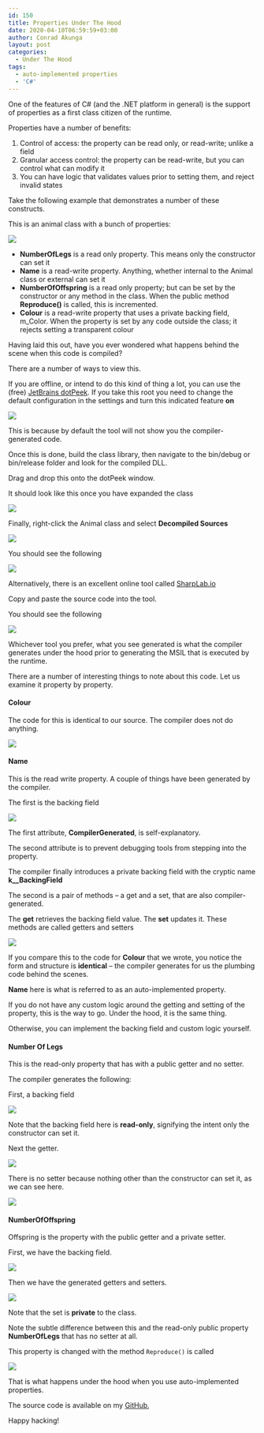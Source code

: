 ```yaml
---
id: 150
title: Properties Under The Hood
date: 2020-04-10T06:59:59+03:00
author: Conrad Akunga
layout: post
categories:
  - Under The Hood
tags:
  - auto-implemented properties
  - 'C#'
---
```

One of the features of C# (and the .NET platform in general) is the support of properties as a first class citizen of the runtime.

Properties have a number of benefits:

  1. Control of access: the property can be read only, or read-write; unlike a field
  2. Granular access control: the property can be read-write, but you can control what can modify it
  3. You can have logic that validates values prior to setting them, and reject invalid states

Take the following example that demonstrates a number of these constructs.

This is an animal class with a bunch of properties:

![](../images/2020/04/Animal-1.png)

  * **NumberOfLegs** is a read only property. This means only the constructor can set it
  * **Name** is a read-write property. Anything, whether internal to the Animal class or external can set it
  * **NumberOfOffspring** is a read only property; but can be set by the constructor or any method in the class. When the public method **Reproduce()** is called, this is incremented.
  * **Colour** is a read-write property that uses a private backing field, m_Color. When the property is set by any code outside the class; it rejects setting a transparent colour

Having laid this out, have you ever wondered what happens behind the scene when this code is compiled?

There are a number of ways to view this.

If you are offline, or intend to do this kind of thing a lot, you can use the (free) [JetBrains dotPeek](https://www.jetbrains.com/decompiler/). If you take this root you need to change the default configuration in the settings and turn this indicated feature **on**

![](../images/2020/04/Animal-2.png)

This is because by default the tool will not show you the compiler-generated code.

Once this is done, build the class library, then navigate to the bin/debug or bin/release folder and look for the compiled DLL.

Drag and drop this onto the dotPeek window.

It should look like this once you have expanded the class

![](../images/2020/04/Animal-3.png)

Finally, right-click the Animal class and select **Decompiled Sources**

![](../images/2020/04/Animal-4.png)

You should see the following

![](../images/2020/04/Animal-5.png)

Alternatively, there is an excellent online tool called [SharpLab.io](https://sharplab.io/)

Copy and paste the source code into the tool.

You should see the following

![](../images/2020/04/Animal-6.png)

Whichever tool you prefer, what you see generated is what the compiler generates under the hood prior to generating the MSIL that is executed by the runtime.

There are a number of interesting things to note about this code. Let us examine it property by property.

#### Colour

The code for this is identical to our source. The compiler does not do anything.

![](../images/2020/04/Animal-9.png)

#### Name

This is the read write property. A couple of things have been generated by the compiler.

The first is the backing field

![](../images/2020/04/Animal-7.png)

The first attribute, **CompilerGenerated**, is self-explanatory.

The second attribute is to prevent debugging tools from stepping into the property.

The compiler finally introduces a private backing field with the cryptic name **<Name>k__BackingField**

The second is a pair of methods – a get and a set, that are also compiler-generated.

The **get** retrieves the backing field value. The **set** updates it. These methods are called getters and setters

![](../images/2020/04/Animal-8.png)

If you compare this to the code for **Colour** that we wrote, you notice the form and structure is **identical** – the compiler generates for us the plumbing code behind the scenes.

**Name** here is what is referred to as an auto-implemented property.

If you do not have any custom logic around the getting and setting of the property, this is the way to go. Under the hood, it is the same thing.

Otherwise, you can implement the backing field and custom logic yourself.

#### Number Of Legs

This is the read-only property that has with a public getter and no setter.

The compiler generates the following:

First, a backing field

![](../images/2020/04/Animal-10.png)

Note that the backing field here is **read-only**, signifying the intent only the constructor can set it.

Next the getter.

![](../images/2020/04/Animal-12.png)

There is no setter because nothing other than the constructor can set it, as we can see here.

![](../images/2020/04/Animal-13.png)

#### NumberOfOffspring

Offspring is the property with the public getter and a private setter.

First, we have the backing field.

![](../images/2020/04/Animal-14.png)

Then we have the generated getters and setters.

![](../images/2020/04/Animal-15.png)

Note that the set is **private** to the class.

Note the subtle difference between this and the read-only public property **NumberOfLegs** that has no setter at all.

This property is changed with the method `Reproduce()` is called

![](../images/2020/04/Animal-16.png)

That is what happens under the hood when you use auto-implemented properties.

The source code is available on my [GitHub](https://github.com/conradakunga/BlogCode/tree/master/10%20April%20-%20All%20About%20Properties),

Happy hacking!